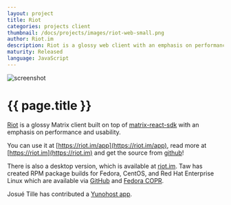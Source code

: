```yaml
---
layout: project
title: Riot
categories: projects client
thumbnail: /docs/projects/images/riot-web-small.png
author: Riot.im
description: Riot is a glossy web client with an emphasis on performance and usability
maturity: Released
language: JavaScript
---
```


![screenshot](/docs/projects/images/riot-web-large.png "{{ page.title }}")

# {{ page.title }}
[Riot](https://riot.im) is a glossy Matrix client built on top of [matrix-react-sdk](http://matrix.org/docs/projects/sdk/matrix.org-react-sdk.html) with an emphasis on performance and usability.

You can use it at [https://riot.im/app](https://riot.im/app), read more at [https://riot.im](https://riot.im) and get the source from [github](https://github.com/vector-im/vector-web)!

There is also a desktop version, which is available at [riot.im](https://riot.im/desktop.html). Taw has created RPM package builds for Fedora, CentOS, and Red Hat Enterprise Linux which are available via [GitHub](https://github.com/taw00/riot-rpm/) and [Fedora COPR](https://copr.fedorainfracloud.org/coprs/taw/Riot/).

Josué Tille has contributed a [Yunohost app](https://github.com/Josue-T/riot_ynh).
